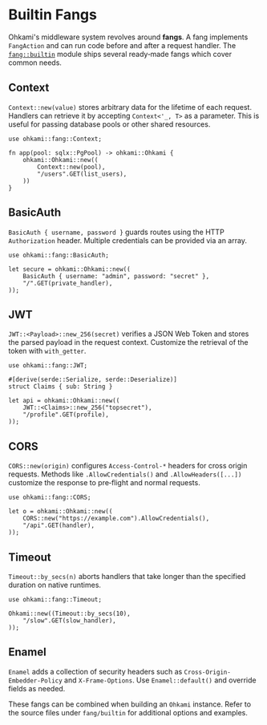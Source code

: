 # Builtin Fangs

Ohkami's middleware system revolves around **fangs**. A fang implements
`FangAction` and can run code before and after a request handler.  The
[`fang::builtin`](../ohkami-0.24/ohkami/src/fang/builtin) module ships
several ready‑made fangs which cover common needs.

## Context

`Context::new(value)` stores arbitrary data for the lifetime of each request.
Handlers can retrieve it by accepting `Context<'_, T>` as a parameter.
This is useful for passing database pools or other shared resources.

```rust,no_run
use ohkami::fang::Context;

fn app(pool: sqlx::PgPool) -> ohkami::Ohkami {
    ohkami::Ohkami::new((
        Context::new(pool),
        "/users".GET(list_users),
    ))
}
```

## BasicAuth

`BasicAuth { username, password }` guards routes using the HTTP
`Authorization` header.  Multiple credentials can be provided via an array.

```rust,no_run
use ohkami::fang::BasicAuth;

let secure = ohkami::Ohkami::new((
    BasicAuth { username: "admin", password: "secret" },
    "/".GET(private_handler),
));
```

## JWT

`JWT::<Payload>::new_256(secret)` verifies a JSON Web Token and stores the
parsed payload in the request context.  Customize the retrieval of the token
with `with_getter`.

```rust,no_run
use ohkami::fang::JWT;

#[derive(serde::Serialize, serde::Deserialize)]
struct Claims { sub: String }

let api = ohkami::Ohkami::new((
    JWT::<Claims>::new_256("topsecret"),
    "/profile".GET(profile),
));
```

## CORS

`CORS::new(origin)` configures `Access-Control-*` headers for cross origin
requests.  Methods like `.AllowCredentials()` and `.AllowHeaders([...])`
customize the response to pre‑flight and normal requests.

```rust,no_run
use ohkami::fang::CORS;

let o = ohkami::Ohkami::new((
    CORS::new("https://example.com").AllowCredentials(),
    "/api".GET(handler),
));
```

## Timeout

`Timeout::by_secs(n)` aborts handlers that take longer than the specified
duration on native runtimes.

```rust,no_run
use ohkami::fang::Timeout;

Ohkami::new((Timeout::by_secs(10),
    "/slow".GET(slow_handler),
));
```

## Enamel

`Enamel` adds a collection of security headers such as
`Cross-Origin-Embedder-Policy` and `X-Frame-Options`. Use
`Enamel::default()` and override fields as needed.

These fangs can be combined when building an `Ohkami` instance.  Refer to the
source files under `fang/builtin` for additional options and examples.
